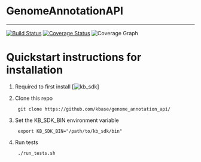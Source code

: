 # GenomeAnnotationAPI
---

[![Build Status](https://travis-ci.org/kbase/genome_annotation_api.svg?branch=master)](https://travis-ci.org/kbase/genome_annotation_api)
[![Coverage Status](http://codecov.io/github/kbase/genome_annotation_api/coverage.svg?branch=master)](http://codecov.io/github/kbase/genome_annotation_api?branch=master)
![Coverage Graph](http://codecov.io/github/kbase/genome_annotation_api/branch.svg?branch=master&time=1y)

# Quickstart instructions for installation

1. Required to first install [![kb_sdk](https://github.com/kbase/kb_sdk)]

2. Clone this repo

        git clone https://github.com/kbase/genome_annotation_api/

3. Set the KB_SDK_BIN environment variable

        export KB_SDK_BIN="/path/to/kb_sdk/bin"

4. Run tests

        ./run_tests.sh
